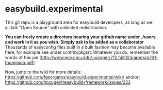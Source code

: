 easybuild.experimental
======================

This git repo is a playground area for easybuild developers, as long as we all talk "Open Source" with unlimited redistribution.

**You can freely create a directory bearing your github name under ./users and work in it as you wish. Simply ask to be added as a collaborator**
Thousands of easyconfig files built in a bulk fashion may become available here, for example see under contrib/pkgsrc
Whatever you do, remember the words of this pal [http://www.ece.cmu.edu/~ganger/712.fall02/papers/p761-thompson.pdf]

Now, jump to the wiki for more details:
https://github.com/fgeorgatos/easybuild.experimental/wiki/
and/or: 
https://github.com/hpcugent/easybuild-framework/issues/222
